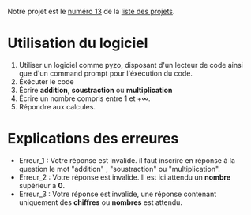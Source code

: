 Notre projet est le [numéro 13](https://docs.google.com/document/d/1jDL6jrt3gbsaslmdkxVtvUCb40_Qx0uXk2ARl7IJvpg) de la [liste des projets](https://docs.google.com/document/d/1ur_kEuZ7gt7850YQ1wqJEOBtBEK_p7-zzUqZWH_SVFE).

# Utilisation du logiciel
1. Utiliser un logiciel comme pyzo, disposant d'un lecteur de code ainsi que d'un command prompt pour l'éxécution du code.  
2. Éxécuter le code  
3. Écrire __addition__, __soustraction__ ou __multiplication__  
4. Écrire un nombre compris entre 1 et +∞.  
5. Répondre aux calcules.  
# Explications des erreures
* Erreur_1 : Votre réponse est invalide. il faut inscrire en réponse à la question le mot "addition" , "soustraction" ou "multiplication".  
* Erreur_2 : Votre réponse est invalide. Il est ici attendu un __nombre__ supérieur à __0__.  
* Erreur_3 : Votre réponse est invalide, une réponse contenant uniquement des __chiffres__ ou __nombres__ est attendu.  
